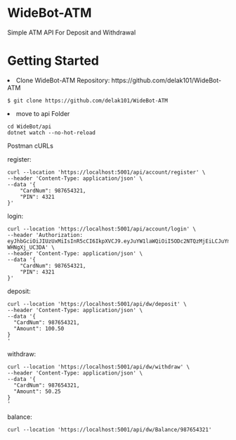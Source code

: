 # WideBot-ATM
Simple ATM API For Deposit and Withdrawal

<h1>Getting Started</h1>
<li>Clone WideBot-ATM Repository: https://github.com/delak101/WideBot-ATM
    
    $ git clone https://github.com/delak101/WideBot-ATM

<!--<li>(windows) install VScode & <a href="https://dotnet.microsoft.com/en-us/apps/aspnet">ASP.Net</a>-->
<li> move to api Folder

```
cd WideBot/api
dotnet watch --no-hot-reload
```
Postman cURLs

register:
```
curl --location 'https://localhost:5001/api/account/register' \
--header 'Content-Type: application/json' \
--data '{
	"CardNum": 987654321,
	"PIN": 4321
}'
```
login:
```
curl --location 'https://localhost:5001/api/account/login' \
--header 'Authorization: eyJhbGciOiJIUzUxMiIsInR5cCI6IkpXVCJ9.eyJuYW1laWQiOiI5ODc2NTQzMjEiLCJuYmYiOjE3MDcyOTg3MjQsImV4cCI6MTcwNzkwMzUyNCwiaWF0IjoxNzA3Mjk4NzI0fQ.Tm049mGxXZgz0bUSP0vpTIr1lGgMSds_Fy0AOz1zct1nXyI1yJ_xxV0w54dJOcExGl5oh1NOE-WHNgXj_UC3DA' \
--header 'Content-Type: application/json' \
--data '{
	"CardNum": 987654321,
	"PIN": 4321
}'
```
deposit:
```
curl --location 'https://localhost:5001/api/dw/deposit' \
--header 'Content-Type: application/json' \
--data '{
  "CardNum": 987654321,
  "Amount": 100.50
}
'
```
withdraw:
```
curl --location 'https://localhost:5001/api/dw/withdraw' \
--header 'Content-Type: application/json' \
--data '{
  "CardNum": 987654321,
  "Amount": 50.25
}
'
```
balance:
```
curl --location 'https://localhost:5001/api/dw/Balance/987654321'
```
